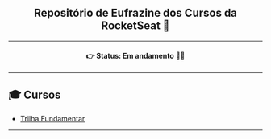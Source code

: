 <h2 align='center'>Repositório de Eufrazine dos Cursos da RocketSeat 🍄</h2>

<hr>

<h4 align='center'>
👉 Status: Em andamento 🔄🎡
</h4>

<hr>

## 🎓 Cursos
* [Trilha Fundamentar](https://github.com/Eufrazine/Projects/tree/main/Rocketseat/TrillhaFundamentar)

<hr>